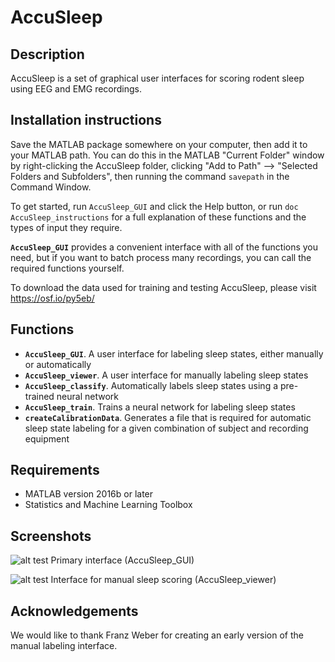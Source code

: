 # AccuSleep

## Description

AccuSleep is a set of graphical user interfaces for scoring rodent
sleep using EEG and EMG recordings.

## Installation instructions

Save the MATLAB package somewhere on your computer, then add it
to your MATLAB path. You can do this in the MATLAB "Current Folder"
window by right-clicking the AccuSleep folder, clicking "Add to Path"
--> "Selected Folders and Subfolders", then running the command
`savepath`
in the Command Window.

To get started, run `AccuSleep_GUI` and click the Help button, or run
`doc AccuSleep_instructions`
for a full explanation of these functions and the types of input
they require.

**`AccuSleep_GUI`** provides a convenient interface with all of the functions
you need, but if you want to batch process many recordings, you can
call the required functions yourself.

To download the data used for training and testing AccuSleep, please visit
https://osf.io/py5eb/

## Functions

- **`AccuSleep_GUI`**. A user interface for labeling sleep states, either
    manually or automatically
- **`AccuSleep_viewer`**. A user interface for manually labeling sleep states
- **`AccuSleep_classify`**. Automatically labels sleep states using a
    pre-trained neural network
- **`AccuSleep_train`**. Trains a neural network for labeling sleep states
- **`createCalibrationData`**. Generates a file that is required for automatic
    sleep state labeling for a given combination of subject and
    recording equipment

## Requirements
- MATLAB version 2016b or later
- Statistics and Machine Learning Toolbox

## Screenshots
![alt test](https://i.imgur.com/kPnJIvc.png)
Primary interface (AccuSleep_GUI)

![alt test](https://i.imgur.com/hFZXLev.png)
Interface for manual sleep scoring (AccuSleep_viewer)

## Acknowledgements
We would like to thank Franz Weber for creating an early version of the manual labeling interface.
